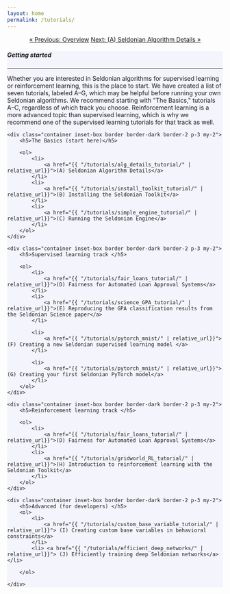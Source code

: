 ```yaml
---
layout: home
permalink: /tutorials/
---
```


<div class="container mt-4" align="center">
    <a href="{{ "/overview/" | relative_url }}" class="btn btn-primary">&laquo; Previous: Overview</a>
    <a href="{{ "/tutorials/alg_details_tutorial/" | relative_url }}" class="btn btn-primary">Next: (A) Seldonian Algorithm Details &raquo;</a>
</div>

<!-- Main Container -->
<div class="container p-3 my-4 border" style="background-color: #f3f4fc;">
    <h5 class="mb-3"><b>Getting started</b></h5>
    <hr class="my-4">
    <p>Whether you are interested in Seldonian algorithms for supervised learning or reinforcement learning, this is the place to start. We have created a list of seven tutorials, labeled A–G, which may be helpful before running your own Seldonian algorithms. We recommend starting with "The Basics," tutorials A–C, regardless of which track you choose. Reinforcement learning is a more advanced topic than supervised learning, which is why we recommend one of the supervised learning tutorials for that track as well.</p>

    <div class="container inset-box border border-dark border-2 p-3 my-2">
        <h5>The Basics (start here)</h5>

        <ol>
            <li>
                <a href="{{ "/tutorials/alg_details_tutorial/" | relative_url}}">(A) Seldonian Algorithm Details</a>
            </li>
            <li>
                <a href="{{ "/tutorials/install_toolkit_tutorial/" | relative_url}}">(B) Installing the Seldonian Toolkit</a>
            </li>
            <li>
                <a href="{{ "/tutorials/simple_engine_tutorial/" | relative_url}}">(C) Running the Seldonian Engine</a>
            </li>
        </ol>
    </div>

    <div class="container inset-box border border-dark border-2 p-3 my-2">
        <h5>Supervised learning track </h5>

        <ol>
            <li>
                <a href="{{ "/tutorials/fair_loans_tutorial/" | relative_url}}">(D) Fairness for Automated Loan Approval Systems</a>
            </li>
            <li>
                <a href="{{ "/tutorials/science_GPA_tutorial/" | relative_url}}">(E) Reproducing the GPA classification results from the Seldonian Science paper</a>
            </li>

            <li>
                <a href="{{ "/tutorials/pytorch_mnist/" | relative_url}}">(F) Creating a new Seldonian supervised learning model </a>
            </li> 

            <li>
                <a href="{{ "/tutorials/pytorch_mnist/" | relative_url}}">(G) Creating your first Seldonian PyTorch model</a>
            </li> 
        </ol>
    </div>

    <div class="container inset-box border border-dark border-2 p-3 my-2">
        <h5>Reinforcement learning track </h5>

        <ol>
            <li>
                <a href="{{ "/tutorials/fair_loans_tutorial/" | relative_url}}">(D) Fairness for Automated Loan Approval Systems</a>
            </li>
            <li>
                <a href="{{ "/tutorials/gridworld_RL_tutorial/" | relative_url}}">(H) Introduction to reinforcement learning with the Seldonian Toolkit</a>
            </li>
        </ol>
    </div>

    <div class="container inset-box border border-dark border-2 p-3 my-2">
        <h5>Advanced (for developers) </h5>
        <ol>
            <li>
                <a href="{{ "/tutorials/custom_base_variable_tutorial/" | relative_url}}"> (I) Creating custom base variables in behavioral constraints</a>
            </li>
            <li> <a href="{{ "/tutorials/efficient_deep_networks/" | relative_url}}"> (J) Efficiently training deep Seldonian networks</a></li>
        
        </ol>

    </div>
</div>